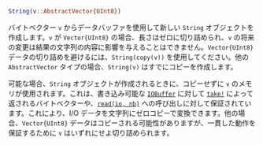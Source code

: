 ```julia
String(v::AbstractVector{UInt8})
```

バイトベクター `v` からデータバッファを使用して新しい `String` オブジェクトを作成します。`v` が `Vector{UInt8}` の場合、長さはゼロに切り詰められ、`v` の将来の変更は結果の文字列の内容に影響を与えることはできません。`Vector{UInt8}` データの切り詰めを避けるには、`String(copy(v))` を使用してください。他の `AbstractVector` タイプの場合、`String(v)` はすでにコピーを作成します。

可能な場合、`String` オブジェクトが作成されるときに、コピーせずに `v` のメモリが使用されます。これは、書き込み可能な [`IOBuffer`](@ref) に対して [`take!`](@ref) によって返されるバイトベクターや、[`read(io, nb)`](@ref) への呼び出しに対して保証されています。これにより、I/O データを文字列にゼロコピーで変換できます。他の場合、`Vector{UInt8}` データはコピーされる可能性がありますが、一貫した動作を保証するために `v` はいずれにせよ切り詰められます。
